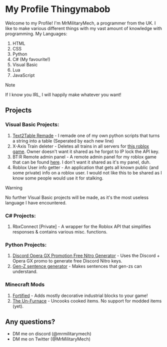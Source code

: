 # My Profile Thingymabob

Welcome to my Profile!
I'm MrMilitaryMech, a programmer from the UK. I like to make various different things with my vast amount of knowledge with programming.
My Languages:
1. HTML
2. CSS
3. Python
4. C# (My favourite!)
5. Visual Basic
6. Lua
7. JavaScript

>[!NOTE]
>If I know you IRL, I will happily make whatever you want!

## Projects

### Visual Basic Projects:
1. [Text2Table Remade](https://github.com/MrMilitaryMech/Text2Table-Remade) - I remade one of my own python scripts that turns a string into a table (Seperated by each new line)
2. X-Axis Train deleter - Deletes all trains in all servers for [this roblox game](https://www.roblox.com/games/17117997976/x-axis-train). Owner doesn't want it shared as he forgot to IP lock the API key.
3. BT:R Remote admin panel - A remote admin panel for my roblox game that can be found [here](https://www.roblox.com/games/10448933640/Bunker-Tycoon-Rebooted-BETA). I don't want it shared as it's my panel, duh.
4. Roblox User info getter - An application that gets all known public (and some private) info on a roblox user. I would not like this to be shared as I know some people would use it for stalking.
>[!WARNING]
>No further Visual Basic projects will be made, as it's the most useless language I have encountered.

### C# Projects:
1. RbxConnect [Private] - A wrapper for the Roblox API that simplifies responses & contains various misc. functions.
### Python Projects:
1. [Discord Opera GX Promotion Free Nitro Generator](https://github.com/MrMilitaryMech/Opera-Nitro-Key-Generator) - Uses the Discord + Opera GX promo to generate free Discord Nitro keys.
2. [Gen-Z sentence generator](https://github.com/MrMilitaryMech/2023-Sentence-Generator) - Makes sentences that gen-zs can understand.

### Minecraft Mods
1. [Fortified](https://modrinth.com/mod/fortified) - Adds mostly decorative industrial blocks to your game!
2. [The Un-Furnace](https://modrinth.com/mod/the-un-furnace) - Uncooks cooked items. No support for modded items (yet).

## Any questions?
- DM me on discord (@mrmilitarymech)
- DM me on Twitter (@MrMilitaryMech)

<!---
MrMilitaryMech/MrMilitaryMech is a ✨ special ✨ repository because its `README.md` (this file) appears on your GitHub profile.
You can click the Preview link to take a look at your changes.
--->
